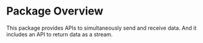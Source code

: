 # Package Overview

This package provides APIs to simultaneously send and receive data. And it includes an API to return data as a stream.
